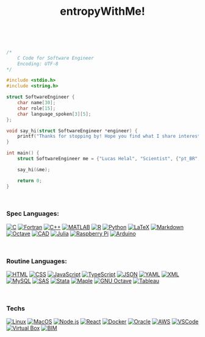 <br>

<br> 

<h1 align="center";>
    entropyWithMe!
</h1>


<br>

<br>

<br>


```c
/*
    C Code for Software Engineer
    Encoding: UTF-8
*/

#include <stdio.h>
#include <string.h>

struct SoftwareEngineer {
    char name[30];
    char role[15];
    char language_spoken[3][5];
};

void say_hi(struct SoftwareEngineer *engineer) {
    printf("Thanks for stopping by! Hope you find what I share interesting :)\n");
}

int main() {
    struct SoftwareEngineer me = {"Lucas Helal", "Scientist", {"pt_BR", "en_US", "es_SP"}};

    say_hi(&me);

    return 0;
}
```

<br>

### Spec Languages:

[![C](https://img.shields.io/badge/-C-00599C?style=flat&logo=c&logoColor=white)](https://en.wikipedia.org/wiki/C_(programming_language))
[![Fortran](https://img.shields.io/badge/-Fortran-734EAA?style=flat&logo=fortran&logoColor=white)](https://fortran-lang.org/)
[![C++](https://img.shields.io/badge/-C++-00599C?style=flat&logo=c%2B%2B&logoColor=white)](https://en.wikipedia.org/wiki/C%2B%2B)
[![MATLAB](https://img.shields.io/badge/-MATLAB-0076A8?style=flat&logo=mathworks&logoColor=white)](https://www.mathworks.com/products/matlab.html)
[![R](https://img.shields.io/badge/-R-276DC3?style=flat&logo=r&logoColor=white)](https://www.r-project.org/)
[![Python](https://img.shields.io/badge/-Python-3776AB?style=flat&logo=python&logoColor=white)](https://www.python.org/)
[![LaTeX](https://img.shields.io/badge/-LaTeX-008080?style=flat&logo=latex&logoColor=white)](https://www.latex-project.org/)
[![Markdown](https://img.shields.io/badge/-Markdown-000000?style=flat&logo=markdown&logoColor=white)](https://www.markdownguide.org/)
[![Octave](https://img.shields.io/badge/-Octave-0790C0?style=flat&logo=gnu-octave&logoColor=white)](https://www.gnu.org/software/octave/)
[![CAD](https://img.shields.io/badge/-CAD-ED1F35?style=flat&logo=autodesk&logoColor=white)](https://www.autodesk.com/)
[![Julia](https://img.shields.io/badge/-Julia-9558B2?style=flat&logo=julia&logoColor=white)](https://julialang.org/)
[![Raspberry Pi](https://img.shields.io/badge/-Raspberry%20Pi-C51A4A?style=flat&logo=raspberry-pi&logoColor=white)](https://www.raspberrypi.org/)
[![Arduino](https://img.shields.io/badge/-Arduino-00979D?style=flat&logo=arduino&logoColor=white)](https://www.arduino.cc/)

<br>

### Routine Languages:

[![HTML](https://img.shields.io/badge/-HTML-E34F26?style=flat&logo=html5&logoColor=white)](https://developer.mozilla.org/en-US/docs/Web/HTML)
[![CSS](https://img.shields.io/badge/-CSS-1572B6?style=flat&logo=css3&logoColor=white)](https://developer.mozilla.org/en-US/docs/Web/CSS)
[![JavaScript](https://img.shields.io/badge/-JavaScript-F7DF1E?style=flat&logo=javascript&logoColor=black)](https://developer.mozilla.org/en-US/docs/Web/JavaScript)
[![TypeScript](https://img.shields.io/badge/-TypeScript-3178C6?style=flat&logo=typescript&logoColor=white)](https://www.typescriptlang.org/)
[![JSON](https://img.shields.io/badge/-JSON-000000?style=flat&logo=json&logoColor=white)](https://www.json.org/)
[![YAML](https://img.shields.io/badge/-YAML-000000?style=flat&logo=yaml&logoColor=white)](https://yaml.org/)
[![XML](https://img.shields.io/badge/-XML-00599C?style=flat&logo=xml&logoColor=white)](https://www.w3.org/XML/)
[![MySQL](https://img.shields.io/badge/-MySQL-4479A1?style=flat&logo=mysql&logoColor=white)](https://www.mysql.com/)
[![SAS](https://img.shields.io/badge/-SAS-D70054?style=flat&logo=sas&logoColor=white)](https://www.sas.com/)
[![Stata](https://img.shields.io/badge/-Stata-1F4E79?style=flat&logo=stata&logoColor=white)](https://www.stata.com/)
[![Maple](https://img.shields.io/badge/-Maple-6F3D34?style=flat&logo=maple&logoColor=white)](https://www.maplesoft.com/)
[![GNU Octave](https://img.shields.io/badge/-GNU%20Octave-0790C0?style=flat&logo=gnu-octave&logoColor=white)](https://www.gnu.org/software/octave/)
[![Tableau](https://img.shields.io/badge/-Tableau-E97627?style=flat&logo=tableau&logoColor=white)](https://www.tableau.com/)

<br>

### Techs

[![Linux](https://img.shields.io/badge/-Linux-FCC624?style=flat&logo=linux&logoColor=black)](https://www.linux.org/)
[![MacOS](https://img.shields.io/badge/-MacOS-000000?style=flat&logo=apple&logoColor=white)](https://www.apple.com/macos/)
[![Node.js](https://img.shields.io/badge/-Node.js-339933?style=flat&logo=node.js&logoColor=white)](https://nodejs.org/)
[![React](https://img.shields.io/badge/-React-61DAFB?style=flat&logo=react&logoColor=black)](https://reactjs.org/)
[![Docker](https://img.shields.io/badge/-Docker-2496ED?style=flat&logo=docker&logoColor=white)](https://www.docker.com/)
[![Oracle](https://img.shields.io/badge/-Oracle-F80000?style=flat&logo=oracle&logoColor=white)](https://www.oracle.com/)
[![AWS](https://img.shields.io/badge/-AWS-232F3E?style=flat&logo=amazon-aws&logoColor=white)](https://aws.amazon.com/)
[![VSCode](https://img.shields.io/badge/-VS%20Code-007ACC?style=flat&logo=visual-studio-code&logoColor=white)](https://code.visualstudio.com/)
[![Virtual Box](https://img.shields.io/badge/-Virtual%20Box-183A61?style=flat&logo=virtualbox&logoColor=white)](https://www.virtualbox.org/)
[![BIM](https://img.shields.io/badge/-BIM-0C4B33?style=flat&logo=autodesk&logoColor=white)](https://www.autodesk.com/solutions/bim)


